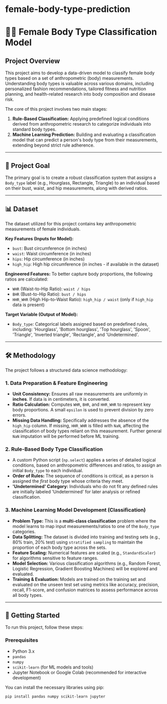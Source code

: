 # female-body-type-prediction
# 👩‍🔬 Female Body Type Classification Model

## Project Overview

This project aims to develop a data-driven model to classify female body types based on a set of anthropometric (body) measurements. Understanding body types is valuable across various domains, including personalized fashion recommendations, tailored fitness and nutrition planning, and health-related research into body composition and disease risk.

The core of this project involves two main stages:
1.  **Rule-Based Classification:** Applying predefined logical conditions derived from anthropometric research to categorize individuals into standard body types.
2.  **Machine Learning Prediction:** Building and evaluating a classification model that can predict a person's body type from their measurements, extending beyond strict rule adherence.

---

## 🎯 Project Goal

The primary goal is to create a robust classification system that assigns a `Body_type` label (e.g., Hourglass, Rectangle, Triangle) to an individual based on their bust, waist, and hip measurements, along with derived ratios.

---

## 📊 Dataset

The dataset utilized for this project contains key anthropometric measurements of female individuals.

**Key Features (Inputs for Model):**
* `bust`: Bust circumference (in inches)
* `waist`: Waist circumference (in inches)
* `hips`: Hip circumference (in inches)
* `high_hip`: High hip circumference (in inches - if available in the dataset)

**Engineered Features:**
To better capture body proportions, the following ratios are calculated:
* `WHR` (Waist-to-Hip Ratio): `waist / hips`
* `BHR` (Bust-to-Hip Ratio): `bust / hips`
* `HHR_WHR` (High Hip-to-Waist Ratio): `high_hip / waist` (only if `high_hip` data is present)

**Target Variable (Output of Model):**
* `Body_type`: Categorical labels assigned based on predefined rules, including: 'Hourglass', 'Bottom hourglass', 'Top hourglass', 'Spoon', 'Triangle', 'Inverted triangle', 'Rectangle', and 'Undetermined'.

---

## 🛠️ Methodology

The project follows a structured data science methodology:

### 1. Data Preparation & Feature Engineering
* **Unit Consistency:** Ensures all raw measurements are uniformly in **inches**. If data is in centimeters, it is converted.
* **Ratio Calculation:** Computes `WHR`, `BHR`, and `HHR_WHR` to represent key body proportions. A small `epsilon` is used to prevent division by zero errors.
* **Missing Data Handling:** Specifically addresses the absence of the `high_hip` column. If missing, `HHR_WHR` is filled with `NaN`, affecting the classification of body types reliant on this measurement. Further general `NaN` imputation will be performed before ML training.

### 2. Rule-Based Body Type Classification
* A custom Python script (`np.select`) applies a series of detailed logical conditions, based on anthropometric differences and ratios, to assign an initial `Body_type` to each individual.
* **Order of Rules:** The sequence of conditions is critical, as a person is assigned the *first* body type whose criteria they meet.
* **'Undetermined' Category:** Individuals who do not fit any defined rules are initially labeled 'Undetermined' for later analysis or refined classification.

### 3. Machine Learning Model Development (Classification)
* **Problem Type:** This is a **multi-class classification** problem where the model learns to map input measurements/ratios to one of the `Body_type` categories.
* **Data Splitting:** The dataset is divided into training and testing sets (e.g., 80% train, 20% test) using `stratified sampling` to maintain the proportion of each body type across the sets.
* **Feature Scaling:** Numerical features are scaled (e.g., `StandardScaler`) for algorithms sensitive to feature ranges.
* **Model Selection:** Various classification algorithms (e.g., Random Forest, Logistic Regression, Gradient Boosting Machines) will be explored and evaluated.
* **Training & Evaluation:** Models are trained on the training set and evaluated on the unseen test set using metrics like accuracy, precision, recall, F1-score, and confusion matrices to assess performance across all body types.

---

## 🚀 Getting Started

To run this project, follow these steps:

### Prerequisites

* Python 3.x
* `pandas`
* `numpy`
* `scikit-learn` (for ML models and tools)
* Jupyter Notebook or Google Colab (recommended for interactive development)

You can install the necessary libraries using pip:
```bash
pip install pandas numpy scikit-learn jupyter
